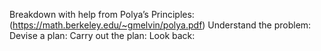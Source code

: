 Breakdown with help from Polya’s Principles: (https://math.berkeley.edu/~gmelvin/polya.pdf)
Understand the problem:
Devise a plan:
Carry out the plan:
Look back:
